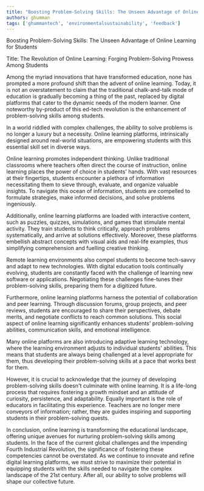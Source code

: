 ```yaml
---
title: "Boosting Problem-Solving Skills: The Unseen Advantage of Online Learning for Students"  # Wrap the title in double quotes
authors: ghumman
tags: ['ghummantech', 'environmentalsustainability', 'feedback']
---
```


Boosting Problem-Solving Skills: The Unseen Advantage of Online Learning for Students
<!-- truncate -->

Title: The Revolution of Online Learning: Forging Problem-Solving Prowess Among Students

Among the myriad innovations that have transformed education, none has prompted a more profound shift than the advent of online learning. Today, it is not an overstatement to claim that the traditional chalk-and-talk mode of education is gradually becoming a thing of the past, replaced by digital platforms that cater to the dynamic needs of the modern learner. One noteworthy by-product of this ed-tech revolution is the enhancement of problem-solving skills among students. 

In a world riddled with complex challenges, the ability to solve problems is no longer a luxury but a necessity. Online learning platforms, intrinsically designed around real-world situations, are empowering students with this essential skill set in diverse ways. 

Online learning promotes independent thinking. Unlike traditional classrooms where teachers often direct the course of instruction, online learning places the power of choice in students' hands. With vast resources at their fingertips, students encounter a plethora of information necessitating them to sieve through, evaluate, and organize valuable insights. To navigate this ocean of information, students are compelled to formulate strategies, make informed decisions, and solve problems ingeniously. 

Additionally, online learning platforms are loaded with interactive content, such as puzzles, quizzes, simulations, and games that stimulate mental activity. They train students to think critically, approach problems systematically, and arrive at solutions effectively. Moreover, these platforms embellish abstract concepts with visual aids and real-life examples, thus simplifying comprehension and fuelling creative thinking. 

Remote learning environments also compel students to become tech-savvy and adapt to new technologies. With digital education tools continually evolving, students are constantly faced with the challenge of learning new software or applications. Negotiating these challenges fine-tunes their problem-solving skills, preparing them for a digitized future. 

Furthermore, online learning platforms harness the potential of collaboration and peer learning. Through discussion forums, group projects, and peer reviews, students are encouraged to share their perspectives, debate merits, and negotiate conflicts to reach common solutions. This social aspect of online learning significantly enhances students' problem-solving abilities, communication skills, and emotional intelligence. 

Many online platforms are also introducing adaptive learning technology, where the learning environment adjusts to individual students' abilities. This means that students are always being challenged at a level appropriate for them, thus developing their problem-solving skills at a pace that works best for them.

However, it is crucial to acknowledge that the journey of developing problem-solving skills doesn't culminate with online learning. It is a life-long process that requires fostering a growth mindset and an attitude of curiosity, persistence, and adaptability. Equally important is the role of educators in facilitating this experience. Teachers are no longer mere conveyors of information; rather, they are guides inspiring and supporting students in their problem-solving quests.

In conclusion, online learning is transforming the educational landscape, offering unique avenues for nurturing problem-solving skills among students. In the face of the current global challenges and the impending Fourth Industrial Revolution, the significance of fostering these competencies cannot be overstated. As we continue to innovate and refine digital learning platforms, we must strive to maximize their potential in equipping students with the skills needed to navigate the complex landscape of the 21st century. After all, our ability to solve problems will shape our collective future.
